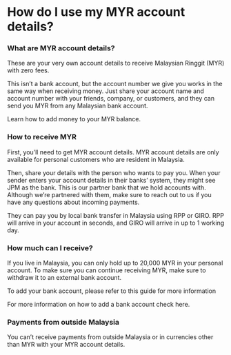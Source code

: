 # How do I use my MYR account details?

### What are MYR account details?

These are your very own account details to receive Malaysian Ringgit (MYR) with zero fees.

This isn’t a bank account, but the account number we give you works in the same way when receiving money. Just share your account name and account number with your friends, company, or customers, and they can send you MYR from any Malaysian bank account.

Learn how to add money to your MYR balance.

### How to receive MYR

First, you’ll need to get MYR account details. MYR account details are only available for personal customers who are resident in Malaysia. 

Then, share your details with the person who wants to pay you. When your sender enters your account details in their banks’ system, they might see JPM as the bank. This is our partner bank that we hold accounts with. Although we’re partnered with them, make sure to reach out to us if you have any questions about incoming payments.

They can pay you by local bank transfer in Malaysia using RPP or GIRO. RPP will arrive in your account in seconds, and GIRO will arrive in up to 1 working day. 

### How much can I receive?

If you live in Malaysia, you can only hold up to 20,000 MYR in your personal account. To make sure you can continue receiving MYR, make sure to withdraw it to an external bank account.

To add your bank account, please refer to this guide for more information

For more information on how to add a bank account check here.

### Payments from outside Malaysia

You can’t receive payments from outside Malaysia or in currencies other than MYR with your MYR account details.